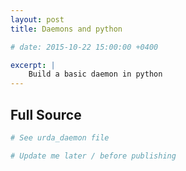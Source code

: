 ```yaml
---
layout: post
title: Daemons and python

# date: 2015-10-22 15:00:00 +0400

excerpt: |
    Build a basic daemon in python
---
```


## Full Source

```python
# See urda_daemon file
```

```bash
# Update me later / before publishing
```
